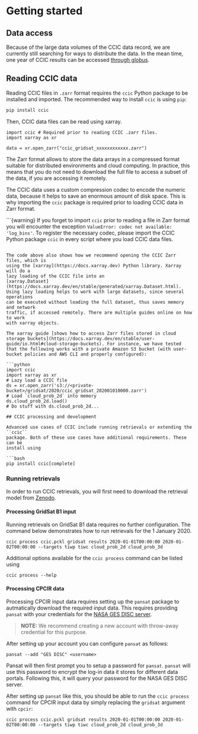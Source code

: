 # Getting started

## Data access

  Because of the large data volumes of the CCIC data record, we are currently
  still searching for ways to distribute the data. In the mean time, one year of
  CCIC results can be accessed [through
  globus](https://app.globus.org/file-manager?origin_id=3e5cb4b1-25d1-4d3a-882b-8e06b631a92f&origin_path=%2F).


## Reading CCIC data


Reading CCIC files in ``.zarr`` format requires the ``ccic`` Python package to be installed and imported. The recommended way to install ``ccic`` is using ``pip``:

```bash
pip install ccic
```

Then, CCIC data files can be read using xarray. 

```
import ccic # Required prior to reading CCIC .zarr files.
import xarray as xr

data = xr.open_zarr("ccic_gridsat_xxxxxxxxxxxx.zarr")
```


The Zarr format allows to store the data arrays in a compressed format suitable for distributed environments and cloud computing. In practice, this means that you do not need to download the full file to access a subset of the data, if you are accessing it remotely.

The CCIC data uses a custom compression codec to encode the numeric data, because it helps to save an enormous amount of disk space. This is why importing the ``ccic`` package is required prior to loading CCIC data in Zarr format.

```{warning} If you forget to import ``ccic`` prior to reading a file in Zarr format you will encounter the exception `ValueError: codec not available: 'log_bins'`. To register the necessary codec, please import the CCIC Python package `ccic` in every script where you load CCIC data files.
```

The code above also shows how we recommend opening the CCIC Zarr files, which is
using the [xarray](https://docs.xarray.dev) Python library. Xarray will do a
lazy loading of the CCIC file into an
[xarray.Dataset](https://docs.xarray.dev/en/stable/generated/xarray.Dataset.html).
Using lazy loading helps to work with large datasets, since several operations
can be executed without loading the full dataset, thus saves memory and network
traffic, if accessed remotely. There are multiple guides online on how to work
with xarray objects.

The xarray guide [shows how to access Zarr files stored in cloud storage buckets](https://docs.xarray.dev/en/stable/user-guide/io.html#cloud-storage-buckets). For instance, we have tested that the following works with a private Amazon S3 bucket (with user-bucket policies and AWS CLI and properly configured):

```python
import ccic
import xarray as xr
# Lazy load a CCIC file
ds = xr.open_zarr('s3://<private-bucket>/gridsat/2020/ccic_gridsat_202001010000.zarr')
# Load `cloud_prob_2d` into memory
ds.cloud_prob_2d.load()
# Do stuff with ds.cloud_prob_2d...

## CCIC processing and development

Advanced use cases of CCIC include running retrievals or extending the ``ccic``
package. Both of these use cases have additional requirements. These can be
install using

```bash
pip install ccic[complete]
```

### Running retrievals

In order to run CCIC retrievals, you will first need to download the retrieval
 model from
 [Zenodo](https://zenodo.org/record/8277983/files/ccic.pckl?download=1).
 
#### Processing GridSat B1 input

Running retrievals on GridSat B1 data requires no further configuration. The command below demonstrates how to run retrievals  for the 1 January 2020.

``` shell
ccic process ccic.pckl gridsat results 2020-01-01T00:00:00 2020-01-02T00:00:00 --targets tiwp tiwc cloud_prob_2d cloud_prob_3d 
```

Additional options available for the ``ccic process`` command can be listed using
``` shell
ccic process --help
```

#### Processing CPCIR data

Processing CPCIR input data requires setting up the ``pansat`` package to
autmatically download the required input data. This requires providing
``pansat`` with your credentials for the [NASA GES DISC server](https://disc2.gesdisc.eosdis.nasa.gov/data/MERGED_IR/GPM_MERGIR.1/).


> **NOTE:** We recommend creating a new account with throw-away credential for this purpose.

After setting up your account you can configure ``pansat`` as follows:

``` shell
pansat --add "GES DISC" <username>
```

Pansat will then first prompt you to setup a password for ``pansat``. ``pansat`` will use this password to encrypt the log-in data it stores for different data portals. Following this, it will query your password for the NASA GES DISC server. 

After setting up ``pansat`` like this, you should be able to run the ``ccic process`` command for CPCIR input data by simply replacing the ``gridsat`` argument with ``cpcir``:

``` shell
ccic process ccic.pckl gridsat results 2020-01-01T00:00:00 2020-01-02T00:00:00 --targets tiwp tiwc cloud_prob_2d cloud_prob_3d 
```

